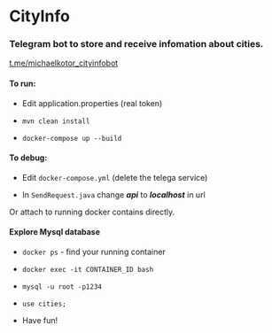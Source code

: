 # CityInfo

### Telegram bot to store and receive infomation about cities.

[t.me/michaelkotor_cityinfobot](https://t.me/michaelkotor_cityinfobot)

#### To run:

- Edit application.properties (real token)

- ```mvn clean install```

- ```docker-compose up --build```

#### To debug:

- Edit ```docker-compose.yml``` (delete the telega service)

- In ```SendRequest.java``` change ***api*** to ***localhost*** in url

Or attach to running docker contains directly.

#### Explore Mysql database

- ```docker ps``` - find your running container 

- ```docker exec -it CONTAINER_ID bash```

- ```mysql -u root -p1234```

- ```use cities;```

- Have fun!

